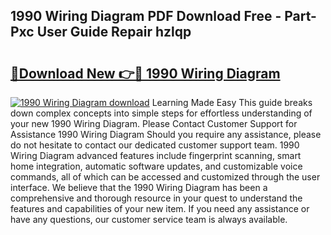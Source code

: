## 1990 Wiring Diagram PDF Download Free - Part-Pxc User Guide Repair hzlqp

# <h2><a href="http://dftilku.blite.top/?on=1990+Wiring+Diagram">🔗Download New 👉🔴 1990 Wiring Diagram</a></h2>

[![1990 Wiring Diagram download](https://i.imgur.com/lujVjoI.png)](http://dftilku.blite.top/?on=1990+Wiring+Diagram)
Learning Made Easy This guide breaks down complex concepts into simple steps for effortless understanding of your new 1990 Wiring Diagram. Please Contact Customer Support for Assistance 1990 Wiring Diagram Should you require any assistance, please do not hesitate to contact our dedicated customer support team. 1990 Wiring Diagram advanced features include fingerprint scanning, smart home integration, automatic software updates, and customizable voice commands, all of which can be accessed and customized through the user interface. We believe that the 1990 Wiring Diagram has been a comprehensive and thorough resource in your quest to understand the features and capabilities of your new item. If you need any assistance or have any questions, our customer service team is always available.

